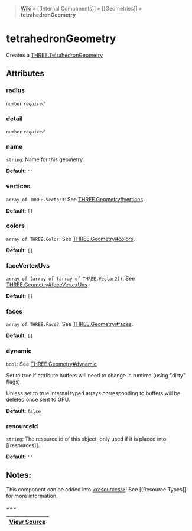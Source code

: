 > [Wiki](Home) » [[Internal Components]] » [[Geometries]] » **tetrahedronGeometry**

# tetrahedronGeometry

Creates a [THREE.TetrahedronGeometry](https://threejs.org/docs/#api/geometries/TetrahedronGeometry)

## Attributes

### radius
``` number ``` *``` required ```*

### detail
``` number ``` *``` required ```*

### name
``` string ```: Name for this geometry.

**Default**: `''`

### vertices
``` array of THREE.Vector3 ```: See [THREE.Geometry#vertices](https://threejs.org/docs/#api/core/Geometry.vertices).

**Default**: `[]`

### colors
``` array of THREE.Color ```: See [THREE.Geometry#colors](https://threejs.org/docs/#api/core/Geometry.colors).

**Default**: `[]`

### faceVertexUvs
``` array of (array of (array of THREE.Vector2)) ```: See [THREE.Geometry#faceVertexUvs](https://threejs.org/docs/#api/core/Geometry.faceVertexUvs).

**Default**: `[]`

### faces
``` array of THREE.Face3 ```: See [THREE.Geometry#faces](https://threejs.org/docs/#api/core/Geometry.faces).

**Default**: `[]`

### dynamic
``` bool ```: See [THREE.Geometry#dynamic](https://threejs.org/docs/#api/core/Geometry.dynamic).

Set to true if attribute buffers will need to change in runtime (using "dirty" flags).

Unless set to true internal typed arrays corresponding to buffers will be deleted
once sent to GPU.

**Default**: `false`

### resourceId
``` string ```: The resource id of this object, only used if it is placed into [[resources]].

**Default**: `''`

## Notes:

This component can be added into [&lt;resources/&gt;](resources)! See [[Resource Types]] for more information.

===

|**[View Source](../blob/master/src/lib/descriptors/Geometry/TetrahedronGeometryDescriptor.js)**|
 ---|
